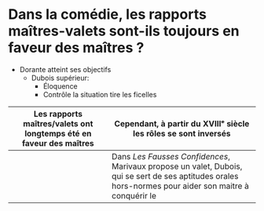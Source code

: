 
# Dans la comédie, les rapports maîtres-valets sont-ils toujours en faveur des maîtres ?

* Dorante atteint ses objectifs
	* Dubois supérieur:
		- Éloquence
		- Contrôle la situation tire les ficelles

| Les rapports maîtres/valets ont longtemps été en faveur des maîtres | Cependant, à partir du XVIIIᵉ siècle les rôles se sont inversés|
|----|----|
|  | Dans *Les Fausses Confidences*, Marivaux propose un valet, Dubois, qui se sert de ses aptitudes orales hors-normes pour aider son maitre à conquérir le  | 
<!--stackedit_data:
eyJoaXN0b3J5IjpbLTY1NjI0OTM1MSw5ODYyMTEzNjUsNTM4MT
EyMjQyLC02NzM4NDQwMzBdfQ==
-->
